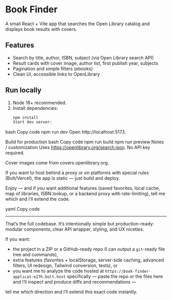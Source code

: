 # Book Finder

A small React + Vite app that searches the Open Library catalog and displays book results with covers.

## Features

- Search by title, author, ISBN, subject (via Open Library search API)
- Result cards with cover image, author list, first publish year, subjects
- Pagination and simple filters (ebooks)
- Clean UI, accessible links to OpenLibrary

## Run locally

1. Node 18+ recommended.
2. Install dependencies:
   ```bash
   npm install
   Start dev server:
   ```

bash
Copy code
npm run dev
Open http://localhost:5173.

Build for production
bash
Copy code
npm run build
npm run preview
Notes / customization
Uses https://openlibrary.org/search.json. No API key required.

Cover images come from covers.openlibrary.org.

If you want to host behind a proxy or on platforms with special rules (Bolt/Vercel), the app is static — just build and deploy.

Enjoy — and if you want additional features (saved favorites, local cache, map of libraries, ISBN lookup, or a backend proxy with rate-limiting), tell me which and I’ll extend the code.

yaml
Copy code

---

That’s the full codebase. It’s intentionally simple but production-ready: modular components, clear API wrapper, styling, and UX niceties.

If you want:

- the project in a ZIP or a GitHub-ready repo (I can output a `git`-ready file tree and commands),
- extra features (favorites + localStorage, server-side caching, advanced filters, UI redesign, Tailwind conversion, tests),
  or
- you want me to analyze the code hosted at `https://book-finder-applicat-e27h.bolt.host` specifically — paste the repo or the files here and I’ll inspect and produce diffs and recommendations —

tell me which direction and I’ll extend this exact code instantly.
